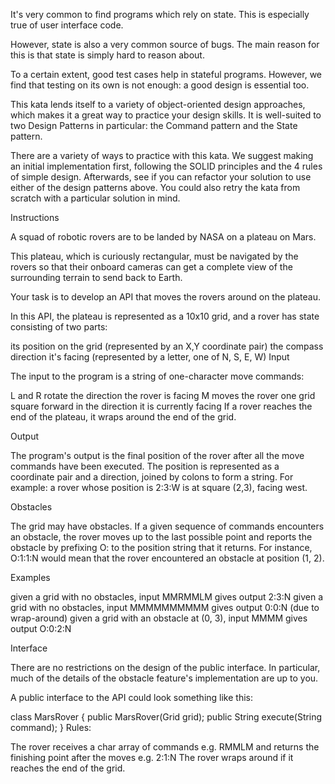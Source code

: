 It's very common to find programs which rely on state. This is especially true of user interface code.

However, state is also a very common source of bugs. The main reason for this is that state is simply hard to reason about.

To a certain extent, good test cases help in stateful programs. However, we find that testing on its own is not enough: a good design is essential too.

This kata lends itself to a variety of object-oriented design approaches, which makes it a great way to practice your design skills. It is well-suited to two Design Patterns in particular: the Command pattern and the State pattern.

There are a variety of ways to practice with this kata. We suggest making an initial implementation first, following the SOLID principles and the 4 rules of simple design. Afterwards, see if you can refactor your solution to use either of the design patterns above. You could also retry the kata from scratch with a particular solution in mind.

Instructions

A squad of robotic rovers are to be landed by NASA on a plateau on Mars.

This plateau, which is curiously rectangular, must be navigated by the rovers so that their onboard cameras can get a complete view of the surrounding terrain to send back to Earth.

Your task is to develop an API that moves the rovers around on the plateau.

In this API, the plateau is represented as a 10x10 grid, and a rover has state consisting of two parts:

its position on the grid (represented by an X,Y coordinate pair)
the compass direction it's facing (represented by a letter, one of N, S, E, W)
Input

The input to the program is a string of one-character move commands:

L and R rotate the direction the rover is facing
M moves the rover one grid square forward in the direction it is currently facing
If a rover reaches the end of the plateau, it wraps around the end of the grid.

Output

The program's output is the final position of the rover after all the move commands have been executed. The position is represented as a coordinate pair and a direction, joined by colons to form a string. For example: a rover whose position is 2:3:W is at square (2,3), facing west.

Obstacles

The grid may have obstacles. If a given sequence of commands encounters an obstacle, the rover moves up to the last possible point and reports the obstacle by prefixing O: to the position string that it returns. For instance, O:1:1:N would mean that the rover encountered an obstacle at position (1, 2).

Examples

given a grid with no obstacles, input MMRMMLM gives output 2:3:N
given a grid with no obstacles, input MMMMMMMMMM gives output 0:0:N (due to wrap-around)
given a grid with an obstacle at (0, 3), input MMMM gives output O:0:2:N

Interface

There are no restrictions on the design of the public interface. In particular, much of the details of the obstacle feature's implementation are up to you.

A public interface to the API could look something like this:

class MarsRover {
public MarsRover(Grid grid);
public String execute(String command);
}
Rules:

The rover receives a char array of commands e.g. RMMLM and returns the finishing point after the moves e.g. 2:1:N
The rover wraps around if it reaches the end of the grid.